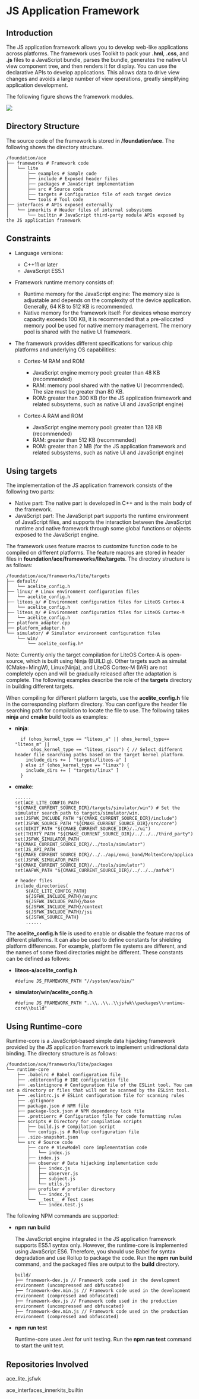 # JS Application Framework<a name="EN-US_TOPIC_0000001052342972"></a>

## Introduction<a name="section11660541593"></a>

The JS application framework allows you to develop web-like applications across platforms. The framework uses Toolkit to pack your  **.hml**,  **.css**, and  **.js**  files to a JavaScript bundle, parses the bundle, generates the native UI view component tree, and then renders it for display. You can use the declarative APIs to develop applications. This allows data to drive view changes and avoids a large number of view operations, greatly simplifying application development.

The following figure shows the framework modules.

![](figures/js-framework.png)

## Directory Structure<a name="section1464106163817"></a>

The source code of the framework is stored in  **/foundation/ace**. The following shows the directory structure.

```
/foundation/ace
├── frameworks # Framework code
│   └── lite
│       ├── examples # Sample code
│       ├── include # Exposed header files
│       ├── packages # JavaScript implementation
│       ├── src # Source code
│       ├── targets # Configuration file of each target device
│       └── tools # Tool code
├── interfaces # APIs exposed externally
│   └── innerkits # Header files of internal subsystems
│       └── builtin # JavaScript third-party module APIs exposed by the JS application framework
```

## Constraints<a name="section1718733212019"></a>

-   Language versions:
    -   C++11 or later
    -   JavaScript ES5.1


-   Framework runtime memory consists of:
    -   Runtime memory for the JavaScript engine: The memory size is adjustable and depends on the complexity of the device application. Generally, 64 KB to 512 KB is recommended.
    -   Native memory for the framework itself: For devices whose memory capacity exceeds 100 KB, it is recommended that a pre-allocated memory pool be used for native memory management. The memory pool is shared with the native UI framework.

-   The framework provides different specifications for various chip platforms and underlying OS capabilities:
    -   Cortex-M RAM and ROM
        -   JavaScript engine memory pool: greater than 48 KB \(recommended\)
        -   RAM: memory pool shared with the native UI \(recommended\). The size must be greater than 80 KB.
        -   ROM: greater than 300 KB \(for the JS application framework and related subsystems, such as native UI and JavaScript engine\)

    -   Cortex-A RAM and ROM
        -   JavaScript engine memory pool: greater than 128 KB \(recommended\)
        -   RAM: greater than 512 KB \(recommended\)
        -   ROM: greater than 2 MB \(for the JS application framework and related subsystems, such as native UI and JavaScript engine\)



## Using targets<a name="section1460013282612"></a>

The implementation of the JS application framework consists of the following two parts:

-   Native part: The native part is developed in C++ and is the main body of the framework.
-   JavaScript part: The JavaScript part supports the runtime environment of JavaScript files, and supports the interaction between the JavaScript runtime and native framework through some global functions or objects exposed to the JavaScript engine.

The framework uses feature macros to customize function code to be compiled on different platforms. The feature macros are stored in header files in  **foundation/ace/frameworks/lite/targets**. The directory structure is as follows:

```
/foundation/ace/frameworks/lite/targets
├── default/
│   └── acelite_config.h
├── linux/ # Linux environment configuration files
│   └── acelite_config.h
├── liteos_a/ # Environment configuration files for LiteOS Cortex-A
│   └── acelite_config.h
├── liteos_m/ # Environment configuration files for LiteOS Cortex-M
│   └── acelite_config.h
├── platform_adapter.cpp
├── platform_adapter.h
└── simulator/ # Simulator environment configuration files
    └── win/
        └── acelite_config.h*
```

Note: Currently only the target compilation for LiteOS Cortex-A is open-source, which is built using Ninja \(BUILD.g\). Other targets such as simulat \(CMake+MingW\), Linux\(Ninja\), and LiteOS Cortex-M \(IAR\) are not completely open and will be gradually released after the adaptation is complete. The following examples describe the role of the **targets** directory in building different targets.

When compiling for different platform targets, use the  **acelite\_config.h**  file in the corresponding platform directory. You can configure the header file searching path for compilation to locate the file to use. The following takes  **ninja**  and  **cmake**  build tools as examples:

-   **ninja**:

    ```
      if (ohos_kernel_type == "liteos_a" || ohos_kernel_type== "liteos_m" ||
          ohos_kernel_type == "liteos_riscv") { // Select different header file searching paths based on the target kernel platform.
        include_dirs += [ "targets/liteos-a" ]
      } else if (ohos_kernel_type == "linux") {
        include_dirs += [ "targets/linux" ]
      }
    ```


-   **cmake**:

    ```
    ......
    set(ACE_LITE_CONFIG_PATH "${CMAKE_CURRENT_SOURCE_DIR}/targets/simulator/win") # Set the simulator search path to targets/simulator/win.
    set(JSFWK_INCLUDE_PATH "${CMAKE_CURRENT_SOURCE_DIR}/include")
    set(JSFWK_SOURCE_PATH "${CMAKE_CURRENT_SOURCE_DIR}/src/core")
    set(UIKIT_PATH "${CMAKE_CURRENT_SOURCE_DIR}/../ui")
    set(THIRTY_PATH "${CMAKE_CURRENT_SOURCE_DIR}/../../../third_party")
    set(JSFWK_SIMULATOR_PATH "${CMAKE_CURRENT_SOURCE_DIR}/../tools/simulator")
    set(JS_API_PATH "${CMAKE_CURRENT_SOURCE_DIR}/../../api/emui_band/MoltenCore/application/framework/ace/api")
    set(JSFWK_SIMULATOR_PATH "${CMAKE_CURRENT_SOURCE_DIR}/../tools/simulator")
    set(AAFWK_PATH "${CMAKE_CURRENT_SOURCE_DIR}/../../../aafwk")
    
    # header files
    include_directories(
        ${ACE_LITE_CONFIG_PATH}
        ${JSFWK_INCLUDE_PATH}/async
        ${JSFWK_INCLUDE_PATH}/base
        ${JSFWK_INCLUDE_PATH}/context
        ${JSFWK_INCLUDE_PATH}/jsi
        ${JSFWK_SOURCE_PATH}
        ......
    ```


The  **acelite\_config.h**  file is used to enable or disable the feature macros of different platforms. It can also be used to define constants for shielding platform differences. For example, platform file systems are different, and the names of some fixed directories might be different. These constants can be defined as follows:

-   **liteos-a/acelite\_config.h**

    ```
    #define JS_FRAMEWORK_PATH "//system/ace/bin/"
    ```


-   **simulator/win/acelite\_config.h**

    ```
    #define JS_FRAMEWORK_PATH "..\\..\\..\\jsfwk\\packages\\runtime-core\\build"
    ```


## Using Runtime-core<a name="section1460223932718"></a>

Runtime-core is a JavaScript-based simple data hijacking framework provided by the JS application framework to implement unidirectional data binding. The directory structure is as follows:

```
/foundation/ace/frameworks/lite/packages
└── runtime-core
    ├── .babelrc # Babel configuration file
    ├── .editorconfig # IDE configuration file
    ├── .eslintignore # Configuration file of the ESLint tool. You can set a directory or files that will not be scanned by the ESLint tool.
    ├── .eslintrc.js # ESLint configuration file for scanning rules
    ├── .gitignore
    ├── package.json # NPM file
    ├── package-lock.json # NPM dependency lock file
    ├── .prettierrc # Configuration file for code formatting rules
    ├── scripts # Directory for compilation scripts
    │   ├── build.js # Compilation script
    │   └── configs.js # Rollup configuration file
    ├── .size-snapshot.json
    └── src # Source code
        ├── core # ViewModel core implementation code
        │   └── index.js
        ├── index.js
        ├── observer # Data hijacking implementation code
        │   ├── index.js
        │   ├── observer.js
        │   ├── subject.js
        │   └── utils.js
        ├── profiler # profiler directory
        │   └── index.js
        └── __test__ # Test cases
            └── index.test.js
```

The following NPM commands are supported:

-   **npm run build**

    The JavaScript engine integrated in the JS application framework supports ES5.1 syntax only. However, the runtime-core is implemented using JavaScript ES6. Therefore, you should use Babel for syntax degradation and use Rollup to package the code. Run the  **npm run build**  command, and the packaged files are output to the  **build**  directory. 

    ```
    build/
    ├── framework-dev.js // Framework code used in the development environment (uncompressed and obfuscated)
    ├── framework-dev.min.js // Framework code used in the development environment (compressed and obfuscated)
    ├── framework-dev.js // Framework code used in the production environment (uncompressed and obfuscated)
    ├── framework-dev.min.js // Framework code used in the production environment (compressed and obfuscated)
    ```

-   **npm run test**

    Runtime-core uses Jest for unit testing. Run the  **npm run test**  command to start the unit test.


## Repositories Involved<a name="section11703194974217"></a>

ace\_lite\_jsfwk

ace\_interfaces\_innerkits\_builtin
